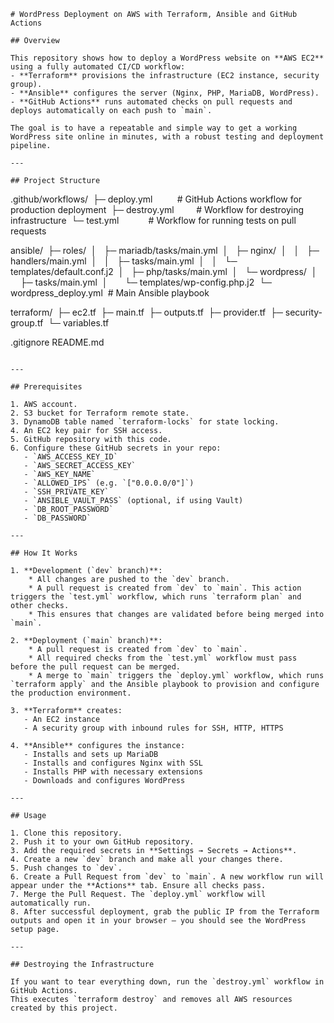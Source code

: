 ```
# WordPress Deployment on AWS with Terraform, Ansible and GitHub Actions

## Overview

This repository shows how to deploy a WordPress website on **AWS EC2** using a fully automated CI/CD workflow:
- **Terraform** provisions the infrastructure (EC2 instance, security group).
- **Ansible** configures the server (Nginx, PHP, MariaDB, WordPress).
- **GitHub Actions** runs automated checks on pull requests and deploys automatically on each push to `main`.

The goal is to have a repeatable and simple way to get a working WordPress site online in minutes, with a robust testing and deployment pipeline.

---

## Project Structure

```

.github/workflows/
 ├─ deploy.yml          \# GitHub Actions workflow for production deployment
 ├─ destroy.yml         \# Workflow for destroying infrastructure
 └─ test.yml            \# Workflow for running tests on pull requests

ansible/
 ├─ roles/
 │   ├─ mariadb/tasks/main.yml
 │   ├─ nginx/
 │   │   ├─ handlers/main.yml
 │   │   ├─ tasks/main.yml
 │   │   └─ templates/default.conf.j2
 │   ├─ php/tasks/main.yml
 │   └─ wordpress/
 │       ├─ tasks/main.yml
 │       └─ templates/wp-config.php.j2
 └─ wordpress\_deploy.yml  \# Main Ansible playbook

terraform/
 ├─ ec2.tf
 ├─ main.tf
 ├─ outputs.tf
 ├─ provider.tf
 ├─ security-group.tf
 └─ variables.tf

.gitignore
README.md

```

---

## Prerequisites

1. AWS account.
2. S3 bucket for Terraform remote state.
3. DynamoDB table named `terraform-locks` for state locking.
4. An EC2 key pair for SSH access.
5. GitHub repository with this code.
6. Configure these GitHub secrets in your repo:
   - `AWS_ACCESS_KEY_ID`
   - `AWS_SECRET_ACCESS_KEY`
   - `AWS_KEY_NAME`
   - `ALLOWED_IPS` (e.g. `["0.0.0.0/0"]`)
   - `SSH_PRIVATE_KEY`
   - `ANSIBLE_VAULT_PASS` (optional, if using Vault)
   - `DB_ROOT_PASSWORD`
   - `DB_PASSWORD`

---

## How It Works

1. **Development (`dev` branch)**:
    * All changes are pushed to the `dev` branch.
    * A pull request is created from `dev` to `main`. This action triggers the `test.yml` workflow, which runs `terraform plan` and other checks.
    * This ensures that changes are validated before being merged into `main`.

2. **Deployment (`main` branch)**:
    * A pull request is created from `dev` to `main`.
    * All required checks from the `test.yml` workflow must pass before the pull request can be merged.
    * A merge to `main` triggers the `deploy.yml` workflow, which runs `terraform apply` and the Ansible playbook to provision and configure the production environment.

3. **Terraform** creates:
   - An EC2 instance
   - A security group with inbound rules for SSH, HTTP, HTTPS

4. **Ansible** configures the instance:
   - Installs and sets up MariaDB
   - Installs and configures Nginx with SSL
   - Installs PHP with necessary extensions
   - Downloads and configures WordPress

---

## Usage

1. Clone this repository.
2. Push it to your own GitHub repository.
3. Add the required secrets in **Settings → Secrets → Actions**.
4. Create a new `dev` branch and make all your changes there.
5. Push changes to `dev`.
6. Create a Pull Request from `dev` to `main`. A new workflow run will appear under the **Actions** tab. Ensure all checks pass.
7. Merge the Pull Request. The `deploy.yml` workflow will automatically run.
8. After successful deployment, grab the public IP from the Terraform outputs and open it in your browser — you should see the WordPress setup page.

---

## Destroying the Infrastructure

If you want to tear everything down, run the `destroy.yml` workflow in GitHub Actions.
This executes `terraform destroy` and removes all AWS resources created by this project.
```